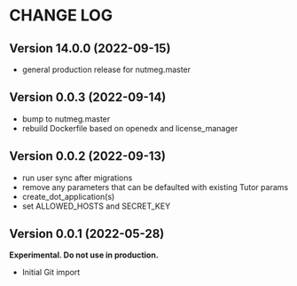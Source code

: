 # CHANGE LOG

## Version 14.0.0 (2022-09-15)

* general production release for nutmeg.master

## Version 0.0.3 (2022-09-14)

* bump to nutmeg.master
* rebuild Dockerfile based on openedx and license_manager

## Version 0.0.2 (2022-09-13)

* run user sync after migrations
* remove any parameters that can be defaulted with existing Tutor params
* create_dot_application(s)
* set ALLOWED_HOSTS and SECRET_KEY


## Version 0.0.1 (2022-05-28)

**Experimental. Do not use in production.**

* Initial Git import
